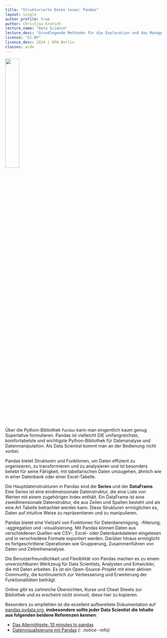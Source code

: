 ```yaml
---
title: "Strukturierte Daten lesen: Pandas"
layout: single
author_profile: true
author: Christina Kratsch
lecture_name: "Data Science"
lecture_desc: "Grundlegende Methoden für die Exploration und das Management von Daten."
licence: "CC-BY"
licence_desc: 2024 | HTW Berlin 
classes: wide
---
```


<img src="https://pandas.pydata.org/pandas-docs/stable/_static/pandas.svg" width=30%><br>

Über die Python-Bibliothek `Pandas` kann man eingentlich kaum genug Superlative formulieren. Pandas ist vielleicht DIE  umfangreichste, komfortabelste und wichtigste Python-Bibliothek für Datenanalyse und Datenmanipulation. Als Data Scientist kommt man an der Bedienung nicht vorbei. 

Pandas bietet Strukturen und Funktionen, um Daten effizient zu organisieren, zu transformieren und zu analysieren und ist besonders beliebt für seine Fähigkeit, mit tabellarischen Daten umzugehen, ähnlich wie in einer Datenbank oder einer Excel-Tabelle.

Die Hauptdatenstrukturen in Pandas sind die **Series** und der **DataFrame**. Eine Series ist eine eindimensionale Datenstruktur, die eine Liste von Werten mit einem zugehörigen Index enthält. Ein DataFrame ist eine zweidimensionale Datenstruktur, die aus Zeilen und Spalten besteht und als eine Art Tabelle betrachtet werden kann. Diese Strukturen ermöglichen es, Daten auf intuitive Weise zu repräsentieren und zu manipulieren.

Pandas bietet eine Vielzahl von Funktionen für Datenbereinigung, -filterung, -aggregation und -visualisierung. Mit Pandas können Daten aus verschiedenen Quellen wie CSV-, Excel- oder Datenbankdateien eingelesen und in verschiedene Formate exportiert werden. Darüber hinaus ermöglicht es fortgeschrittene Operationen wie Gruppierung, Zusammenführen von Daten und Zeitreihenanalyse.

Die Benutzerfreundlichkeit und Flexibilität von Pandas machen es zu einem unverzichtbaren Werkzeug für Data Scientists, Analysten und Entwickler, die mit Daten arbeiten. Es ist ein Open-Source-Projekt mit einer aktiven Community, die kontinuierlich zur Verbesserung und Erweiterung der Funktionalitäten beiträgt.

Online gibt es zahlreiche Übersichten, Kurse und Cheat Sheets zur Bibliothek und es erscheint nicht sinnvoll, diese hier zu kopieren.

Besonders zu empfehlen ist die exzellent aufbereitete Dokumentation auf [pandas.pydata.org](https://pandas.pydata.org/), **insbesondere sollte jeder Data Scientist die Inhalte aus folgenden beidene Referenzen kennen**:
* [Das Allernötigste: 10 minutes to pandas](https://pandas.pydata.org/pandas-docs/stable/user_guide/10min.html)
* [Datenvisualisierung mit Pandas](https://pandas.pydata.org/pandas-docs/stable/user_guide/visualization.html)
{: .notice--info}

